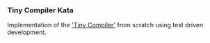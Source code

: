 ### Tiny Compiler Kata

Implementation of the ['Tiny Compiler']('https://the-super-tiny-compiler.glitch.me) from scratch using test driven development.
